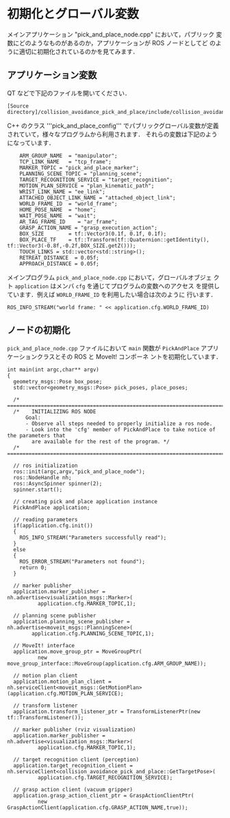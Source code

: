 # 初期化とグローバル変数

メインアプリケーション "pick_and_place_node.cpp" において，パブリック
変数にどのようなものがあるのか，アプリケーションが ROS ノードとしてど
のように適切に初期化されているのかを見てみます．

## アプリケーション変数

QT などで下記のファイルを開いてください．

```
[Source directory]/collision_avoidance_pick_and_place/include/collision_avoidance_pick_and_place/pick_and_place_utilities.h
```

C++ のクラス '''pick_and_place_config''' でパブリックグローバル変数が定義されていて，様々なプログラムから利用されます．
それらの変数は下記のようになっています．

```
    ARM_GROUP_NAME  = "manipulator";
    TCP_LINK_NAME   = "tcp_frame";
    MARKER_TOPIC = "pick_and_place_marker";
    PLANNING_SCENE_TOPIC = "planning_scene";
    TARGET_RECOGNITION_SERVICE = "target_recognition";
    MOTION_PLAN_SERVICE = "plan_kinematic_path";
    WRIST_LINK_NAME = "ee_link";
    ATTACHED_OBJECT_LINK_NAME = "attached_object_link";
    WORLD_FRAME_ID  = "world_frame";
    HOME_POSE_NAME  = "home";
    WAIT_POSE_NAME  = "wait";
    AR_TAG_FRAME_ID    = "ar_frame";
    GRASP_ACTION_NAME = "grasp_execution_action";
    BOX_SIZE        = tf::Vector3(0.1f, 0.1f, 0.1f);
    BOX_PLACE_TF    = tf::Transform(tf::Quaternion::getIdentity(), tf::Vector3(-0.8f,-0.2f,BOX_SIZE.getZ()));
    TOUCH_LINKS = std::vector<std::string>();
    RETREAT_DISTANCE  = 0.05f;
    APPROACH_DISTANCE = 0.05f;
```

メインプログラム `pick_and_place_node.cpp` において，グローバルオブジェ
クト `application` はメンバ `cfg` を通じてプログラムの変数へのアクセス
を提供しています．例えば `WORLD_FRAME_ID` を利用したい場合は次のように
行います．

```
ROS_INFO_STREAM("world frame: " << application.cfg.WORLD_FRAME_ID)
```

## ノードの初期化

`pick_and_place_node.cpp` ファイルにおいて `main` 関数が
`PickAndPlace` アプリケーションクラスとその ROS と MoveIt! コンポーネ
ントを初期化しています．

```
int main(int argc,char** argv)
{
  geometry_msgs::Pose box_pose;
  std::vector<geometry_msgs::Pose> pick_poses, place_poses;

  /* =========================================================================================*/
  /*	INITIALIZING ROS NODE
      Goal:
      - Observe all steps needed to properly initialize a ros node.
      - Look into the 'cfg' member of PickAndPlace to take notice of the parameters that
        are available for the rest of the program. */
  /* =========================================================================================*/

  // ros initialization
  ros::init(argc,argv,"pick_and_place_node");
  ros::NodeHandle nh;
  ros::AsyncSpinner spinner(2);
  spinner.start();

  // creating pick and place application instance
  PickAndPlace application;

  // reading parameters
  if(application.cfg.init())
  {
    ROS_INFO_STREAM("Parameters successfully read");
  }
  else
  {
    ROS_ERROR_STREAM("Parameters not found");
    return 0;
  }

  // marker publisher
  application.marker_publisher = nh.advertise<visualization_msgs::Marker>(
		  application.cfg.MARKER_TOPIC,1);

  // planning scene publisher
  application.planning_scene_publisher = nh.advertise<moveit_msgs::PlanningScene>(
  		application.cfg.PLANNING_SCENE_TOPIC,1);

  // MoveIt! interface
  application.move_group_ptr = MoveGroupPtr(
		  new move_group_interface::MoveGroup(application.cfg.ARM_GROUP_NAME));

  // motion plan client
  application.motion_plan_client = nh.serviceClient<moveit_msgs::GetMotionPlan>(application.cfg.MOTION_PLAN_SERVICE);

  // transform listener
  application.transform_listener_ptr = TransformListenerPtr(new tf::TransformListener());

  // marker publisher (rviz visualization)
  application.marker_publisher = nh.advertise<visualization_msgs::Marker>(
		  application.cfg.MARKER_TOPIC,1);

  // target recognition client (perception)
  application.target_recognition_client = nh.serviceClient<collision_avoidance_pick_and_place::GetTargetPose>(
		  application.cfg.TARGET_RECOGNITION_SERVICE);

  // grasp action client (vacuum gripper)
  application.grasp_action_client_ptr = GraspActionClientPtr(
		  new GraspActionClient(application.cfg.GRASP_ACTION_NAME,true));

```
